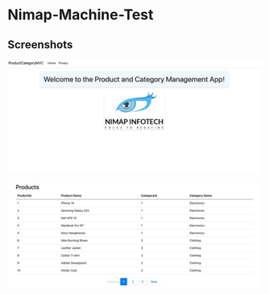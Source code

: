 # Nimap-Machine-Test

## Screenshots
![Screenshot 1](ProductCategoryMVC/screenshots/screenshot2.jpeg)

![Screenshot 2](ProductCategoryMVC/screenshots/screenshot1.jpeg)

